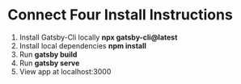 # Connect Four Install Instructions
1. Install Gatsby-Cli locally **npx gatsby-cli@latest**
2. Install local dependencies **npm install**
3. Run **gatsby build**
4. Run **gatsby serve**
5. View app at localhost:3000